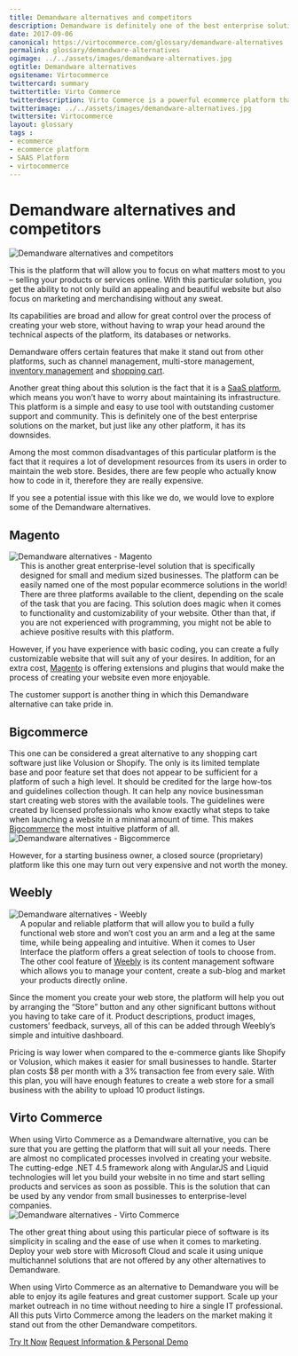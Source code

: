 ```yaml
--- 
title: Demandware alternatives and competitors
description: Demandware is definitely one of the best enterprise solutions on the market, it offers such features as channel management, multi-store management, inventory management and shopping cart, but just like any other platform, it has its downsides. So let's look at Demandware alternatives and competitors.
date: 2017-09-06
canonical: https://virtocommerce.com/glossary/demandware-alternatives
permalink: glossary/demandware-alternatives
ogimage: ../../assets/images/demandware-alternatives.jpg
ogtitle: Demandware alternatives
ogsitename: Virtocommerce
twittercard: summary
twittertitle: Virto Commerce
twitterdescription: Virto Commerce is a powerful ecommerce platform that includes everything you need to create an online store and sell online. Try it free with Free Community License
twitterimage: ../../assets/images/demandware-alternatives.jpg
twittersite: Virtocommerce
layout: glossary
tags : 
- ecommerce
- ecommerce platform
- SAAS Platform
- virtocommerce 
---
```

<div class="business-cnt">
    <div class="head __cart">
        <h1 class="title">Demandware alternatives and competitors</h1>
    </div>
    <img alt="Demandware alternatives and competitors" src="assets/images/demandware-alternatives.jpg" />
    <p class="text">
    This is the platform that will allow you to focus on what matters most to you – selling your products or services online. With this particular solution, you get the ability to not only build an appealing and beautiful website but also focus on marketing and merchandising without any sweat. </p>
    <p class="text">
    Its capabilities are broad and allow for great control over the process of creating your web store, without having to wrap your head around the technical aspects of the platform, its databases or networks. </p>
    <p class="text">
    Demandware offers certain features that make it stand out from other platforms, such as channel management, multi-store management, <a href="{{ '/glossary/what-is-inventory-management' | absolute_url }}">inventory management</a> and <a href="{{ '/glossary/hosted-shopping-cart' | absolute_url }}">shopping cart</a>. </p>
    <p class="text">
    Another great thing about this solution is the fact that it is a <a href="{{ '/glossary/saas-ecommerce' | absolute_url }}">SaaS platform</a>, which means you won’t have to worry about maintaining its infrastructure. This platform is a simple and easy to use tool with outstanding customer support and community. This is definitely one of the best enterprise solutions on the market, but just like any other platform, it has its downsides. </p>
    <p class="text">
    Among the most common disadvantages of this particular platform is the fact that it requires a lot of development resources from its users in order to maintain the web store. Besides, there are few people who actually know how to code in it, therefore they are really expensive. </p>
    <p class="text">
    If you see a potential issue with this like we do, we would love to explore some of the Demandware alternatives. </p>
    <h2>Magento </h2>
    <div class="col-w">
        <div class="col __col-30">
            <img alt="Demandware alternatives - Magento " src="assets/images/demandware-alternatives-magento.jpg" />
        </div>
        <div class="col __col-70 text" style="margin-top: 0; padding-left: 20px;">
            This is another great enterprise-level solution that is specifically designed for small and medium sized businesses. The platform can be easily named one of the most popular ecommerce solutions in the world! 
            There are three platforms available to the client, depending on the scale of the task that you are facing. This solution does magic when it comes to functionality and customizability of your website. Other than that, if you are not experienced with programming, you might not be able to achieve positive results with this platform.
            </div>
        </div>
        <p class="text">
        However, if you have experience with basic coding, you can create a fully customizable website that will suit any of your desires. In addition, for an extra cost, <a href="/glossary/magento-alternatives">Magento</a> is offering extensions and plugins that would make the process of creating your website even more enjoyable. </p>
        <p class="text">
        The customer support is another thing in which this Demandware alternative can take pride in. </p>
    <h2>Bigcommerce</h2>
    <div class="col-w">
        <div class="col __col-70 text" style="margin-top: 0; padding-right: 20px;">
           This one can be considered a great alternative to any shopping cart software just like Volusion or Shopify. The only is its limited template base and poor feature set that does not appear to be sufficient for a platform of such a high level. 
            It should be credited for the large how-tos and guidelines collection though. It can help any novice businessman start creating web stores with the available tools. The guidelines were created by licensed professionals who know exactly what steps to take when launching a website in a minimal amount of time. This makes <a href="https://www.bigcommerce.com/" rel="nofollow">Bigcommerce</a> the most intuitive platform of all.
           </div>
        <div class="col __col-30">
            <img alt="Demandware alternatives - Bigcommerce " src="assets/images/demandware-alternatives-bigcommerce.jpg" />
            </div>
        </div>
        <p class="text">
        However, for a starting business owner, a closed source (proprietary) platform like this one may turn out very expensive and not worth the money.</p>
        <h2>Weebly</h2>
    <div class="col-w">
        <div class="col __col-30">
            <img alt="Demandware alternatives - Weebly" src="assets/images/weebly.jpg" />
        </div>
        <div class="col __col-70 text" style="margin-top: 0; padding-left: 20px;">
            A popular and reliable platform that will allow you to build a fully functional web store and won’t cost you an arm and a leg at the same time, while being appealing and intuitive. 
            When it comes to User Interface the platform offers a great selection of tools to choose from. The other cool feature of <a href="https://www.weebly.com/" rel="nofollow">Weebly</a> is its content management software which allows you to manage your content, create a sub-blog and market your products directly online. 
            </div>
        </div>
        <p class="text">
        Since the moment you create your web store, the platform will help you out by arranging the “Store” button and any other significant buttons without you having to take care of it. Product descriptions, product images, customers’ feedback, surveys, all of this can be added through Weebly’s simple and intuitive dashboard. </p>
        <p class="text">
        Pricing is way lower when compared to the e-commerce giants like Shopify or Volusion, which makes it easier for small businesses to handle. Starter plan costs $8 per month with a 3% transaction fee from every sale. With this plan, you will have enough features to create a web store for a small business with the ability to upload 10 product listings. </p>        
        <h2>Virto Commerce</h2>
    <div class="col-w">
        <div class="col __col-70 text" style="margin-top: 0; padding-right: 20px;">
           When using Virto Commerce as a Demandware alternative, you can be sure that you are getting the platform that will suit all your needs. There are almost no complicated processes involved in creating your website. The cutting-edge .NET 4.5 framework along with AngularJS and Liquid technologies will let you build your website in no time and start selling products and services as soon as possible. This is the solution that can be used by any vendor from small businesses to enterprise-level companies. 
           </div>
        <div class="col __col-30">
            <img alt="Demandware alternatives - Virto Commerce" src="assets/images/virto-commerce-screen.jpg" />
            </div>
        </div>
        <p class="text">
        The other great thing about using this particular piece of software is its simplicity in scaling and the ease of use when it comes to marketing. Deploy your web store with Microsoft Cloud and scale it using unique multichannel solutions that are not offered by any other alternatives to Demandware. </p>
        <p class="text">
        When using Virto Commerce as an alternative to Demandware you will be able to enjoy its agile features and great customer support. Scale up your market outreach in no time without needing to hire a single IT professional. All this puts Virto Commerce among the leaders on the market making it stand out from the other Demandware competitors.  </p>
<div class="buttons">
        <a class="button fill" href="/try-now">Try It Now</a>
        <a class="button fill" href="/contact-us">Request Information & Personal Demo</a>
    </div>
